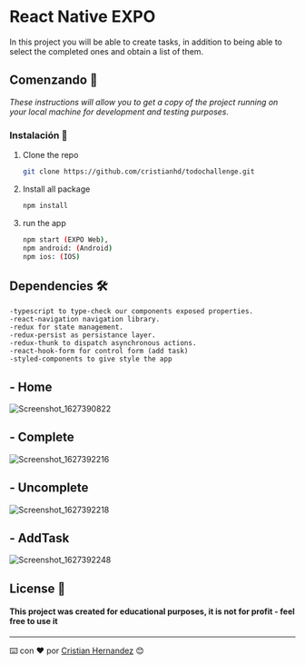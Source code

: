 # React Native EXPO

In this project you will be able to create tasks, in addition to being able to select the completed ones and obtain a list of them.

## Comenzando 🚀

_These instructions will allow you to get a copy of the project running on your local machine for development and testing purposes._


### Instalación 🔧

1. Clone the repo
   ```sh
   git clone https://github.com/cristianhd/todochallenge.git
   ```
2. Install all package
   ```sh
   npm install
   ```
3. run the app
   ```sh
   npm start (EXPO Web),
   npm android: (Android)
   npm ios: (IOS)  
   ```
  
## Dependencies 🛠️
```
-typescript to type-check our components exposed properties.
-react-navigation navigation library.
-redux for state management.
-redux-persist as persistance layer.
-redux-thunk to dispatch asynchronous actions.
-react-hook-form for control form (add task)
-styled-components to give style the app
```

## - Home
![Screenshot_1627390822](https://user-images.githubusercontent.com/52827841/127158994-98152356-9841-4bb8-aa26-03ad14f78867.png)

## - Complete
![Screenshot_1627392216](https://user-images.githubusercontent.com/52827841/127161169-03fc6208-0fb3-45d7-87ff-d733166ceb6b.png)

## - Uncomplete
![Screenshot_1627392218](https://user-images.githubusercontent.com/52827841/127161204-e5187540-6fb9-4955-85a3-e945b3ad3387.png)

## - AddTask
![Screenshot_1627392248](https://user-images.githubusercontent.com/52827841/127161235-f9d6854c-3846-4821-adfd-99115e6163f6.png)


## License 📄 

#### This project was created for educational purposes, it is not for profit - feel free to use it
---
⌨️ con ❤️ por [Cristian Hernandez](https://github.com/cristianhd) 😊
